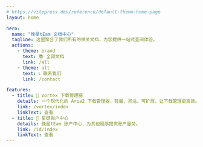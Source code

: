 ```yaml
---
# https://vitepress.dev/reference/default-theme-home-page
layout: home

hero:
  name: "挽星tEam 文档中心"
  tagline: 这里聚合了我们所有的相关文档，为您提供一站式查阅体验。
  actions:
    - theme: brand
      text: 📚 全部文档
      link: /all
    - theme: alt
      text: 📞 联系我们
      link: /contact

features:
  - title: 🌟 Vortex 下载管理器
    details: 一个现代化的 Aria2 下载管理器，轻量、灵活、可扩展，让下载管理更高效。
    link: /vortex/index
    linkText: 查看
  - title: 🔐 星链账户中心
    details: 挽星tEam 账户中心，为其他程序提供账户服务。
    link: /id/index
    linkText: 查看
---
```


